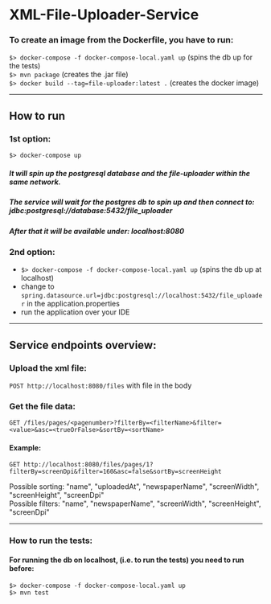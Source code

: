 # XML-File-Uploader-Service

### To create an image from the Dockerfile, you have to run:

```` $> docker-compose -f docker-compose-local.yaml up ```` (spins the db up for the tests) <br>
```` $> mvn package ```` (creates the .jar file) <br>
```` $> docker build --tag=file-uploader:latest . ```` (creates the docker image)

--------------------------------------------------------------------------------------------------

## How to run
### 1st option:
```` $> docker-compose up ````
##### It will spin up the postgresql database and the file-uploader within the same network.
##### The service will wait for the postgres db to spin up and then connect to: jdbc:postgresql://database:5432/file_uploader 
##### After that it will be available under: localhost:8080

### 2nd option:
- ```` $> docker-compose -f docker-compose-local.yaml up ```` (spins the db up at localhost) <br>
- change to ````spring.datasource.url=jdbc:postgresql://localhost:5432/file_uploader```` 
in the application.properties <br>
- run the application over your IDE

--------------------------------------------------------------------------------------------------

## Service endpoints overview:

### Upload the xml file:
```` POST http://localhost:8080/files ```` with file in the body

### Get the file data:
```` GET /files/pages/<pagenumber>?filterBy=<filterName>&filter=<value>&asc=<trueOrFalse>&sortBy=<sortName> ````
#### Example:
```` GET http://localhost:8080/files/pages/1?filterBy=screenDpi&filter=160&asc=false&sortBy=screenHeight ````

Possible sorting: "name", "uploadedAt", "newspaperName", "screenWidth", "screenHeight", "screenDpi"
<br>
Possible filters: "name", "newspaperName", "screenWidth", "screenHeight", "screenDpi"

--------------------------------------------------------------------------------------------------

### How to run the tests:
#### For running the db on localhost, (i.e. to run the tests) you need to run before:
```` $> docker-compose -f docker-compose-local.yaml up ```` <br>
```` $> mvn test ````